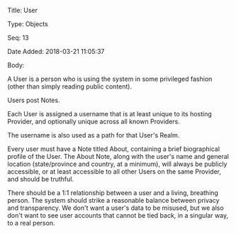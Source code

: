 Title:  User

Type:   Objects

Seq:    13

Date Added: 2018-03-21 11:05:37

Body:   
 
A User is a person who is using the system in some privileged fashion (other than simply reading public content). 

Users post Notes. 

Each User is assigned a username that is at least unique to its hosting Provider, and optionally unique across all known Providers. 

The username is also used as a path for that User's Realm. 

Every user must have a Note titled About, containing a brief biographical profile of the User. The About Note, along with the user's name and general location (state/province and country, at a minimum), will always be publicly accessible, or at least accessible to all other Users on the same Provider, and should be truthful.

There should be a 1:1 relationship between a user and a living, breathing person. The system should strike a reasonable balance between privacy and transparency. We don't want a user's data to be misused, but we also don't want to see user accounts that cannot be tied back, in a singular way, to a real person. 


